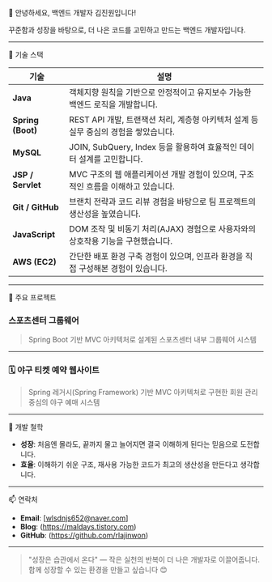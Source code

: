 👋 안녕하세요, 백엔드 개발자 김진원입니다!
 
꾸준함과 성장을 바탕으로, 더 나은 코드를 고민하고 만드는 백엔드 개발자입니다.

---

🔧 기술 스택

| 기술 | 설명 |
|------|------|
| **Java** | 객체지향 원칙을 기반으로 안정적이고 유지보수 가능한 백엔드 로직을 개발합니다. |
| **Spring (Boot)** | REST API 개발, 트랜잭션 처리, 계층형 아키텍처 설계 등 실무 중심의 경험을 쌓았습니다. |
| **MySQL** | JOIN, SubQuery, Index 등을 활용하여 효율적인 데이터 설계를 고민합니다. |
| **JSP / Servlet** | MVC 구조의 웹 애플리케이션 개발 경험이 있으며, 구조적인 흐름을 이해하고 있습니다. |
| **Git / GitHub** | 브랜치 전략과 코드 리뷰 경험을 바탕으로 팀 프로젝트의 생산성을 높였습니다. |
| **JavaScript** | DOM 조작 및 비동기 처리(AJAX) 경험으로 사용자와의 상호작용 기능을 구현했습니다. |
| **AWS (EC2)** | 간단한 배포 환경 구축 경험이 있으며, 인프라 환경을 직접 구성해본 경험이 있습니다. |

---

📂 주요 프로젝트

### 스포츠센터 그룹웨어

> Spring Boot 기반 MVC 아키텍처로 설계된 스포츠센터 내부 그룹웨어 시스템


---

### 🗓 야구 티켓 예약 웹사이트

> Spring 레거시(Spring Framework) 기반 MVC 아키텍처로 구현한 회원 관리 중심의 야구 예매 시스템




---

🌱 개발 철학

- **성장**: 처음엔 몰라도, 끝까지 물고 늘어지면 결국 이해하게 된다는 믿음으로 도전합니다.  
- **효율**: 이해하기 쉬운 구조, 재사용 가능한 코드가 최고의 생산성을 만든다고 생각합니다.  

---

📫 연락처

- **Email**: [wlsdnjs652@naver.com]   
- **Blog**: (https://maldays.tistory.com) 
- **GitHub**: (https://github.com/rlajinwon)

---

> "성장은 습관에서 온다" — 작은 실천의 반복이 더 나은 개발자로 이끌어줍니다.  
> 함께 성장할 수 있는 환경을 만들고 싶습니다 😊
